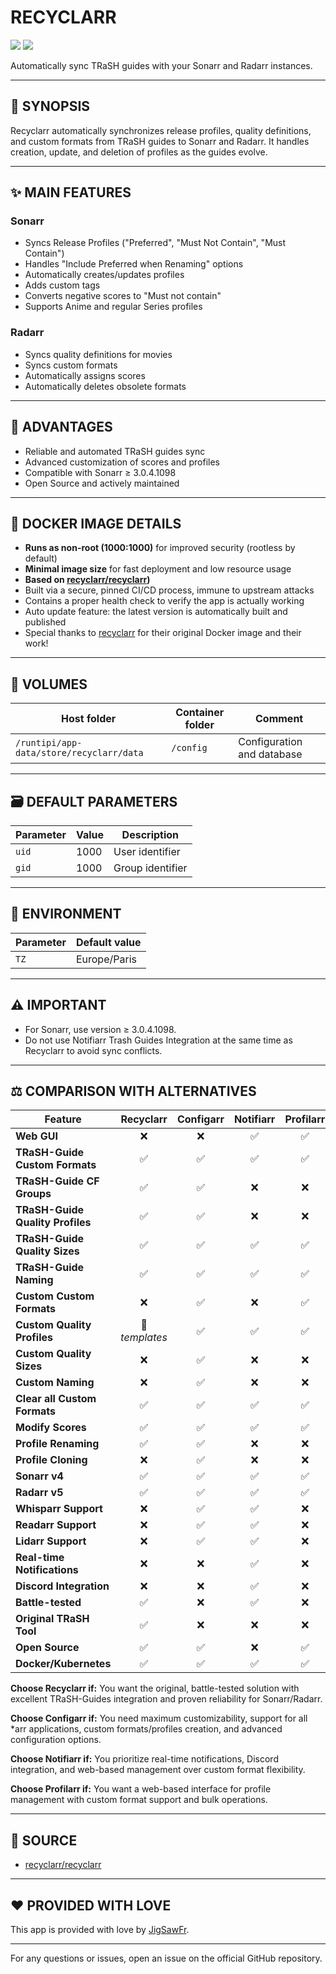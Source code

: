 # RECYCLARR

[<img src="https://img.shields.io/badge/github-source-blue?logo=github&color=040308">](https://github.com/recyclarr/recyclarr) [<img src="https://img.shields.io/github/issues/recyclarr/recyclarr?color=7842f5">](https://github.com/recyclarr/recyclarr/issues)

Automatically sync TRaSH guides with your Sonarr and Radarr instances.

---

## 📖 SYNOPSIS
Recyclarr automatically synchronizes release profiles, quality definitions, and custom formats from TRaSH guides to Sonarr and Radarr. It handles creation, update, and deletion of profiles as the guides evolve.

---

## ✨ MAIN FEATURES

### Sonarr
- Syncs Release Profiles ("Preferred", "Must Not Contain", "Must Contain")
- Handles "Include Preferred when Renaming" options
- Automatically creates/updates profiles
- Adds custom tags
- Converts negative scores to "Must not contain"
- Supports Anime and regular Series profiles

### Radarr
- Syncs quality definitions for movies
- Syncs custom formats
- Automatically assigns scores
- Automatically deletes obsolete formats

---

## 🌟 ADVANTAGES
- Reliable and automated TRaSH guides sync
- Advanced customization of scores and profiles
- Compatible with Sonarr ≥ 3.0.4.1098
- Open Source and actively maintained

---

## 🐳 DOCKER IMAGE DETAILS
- **Runs as non-root (1000:1000)** for improved security (rootless by default)
- **Minimal image size** for fast deployment and low resource usage
- **Based on [recyclarr/recyclarr](https://github.com/recyclarr/recyclarr))**
- Built via a secure, pinned CI/CD process, immune to upstream attacks
- Contains a proper health check to verify the app is actually working
- Auto update feature: the latest version is automatically built and published
- Special thanks to [recyclarr](https://github.com/recyclarr) for their original Docker image and their work!

---

## 📁 VOLUMES
| Host folder | Container folder | Comment |
| ----------- | ---------------- | ------- |
| `/runtipi/app-data/store/recyclarr/data` | `/config` | Configuration and database |

---

## 🗃️ DEFAULT PARAMETERS
| Parameter | Value | Description |
| --- | --- | --- |
| `uid` | 1000 | User identifier |
| `gid` | 1000 | Group identifier |

---

## 📝 ENVIRONMENT
| Parameter | Default value |
| --- | --- |
| `TZ` | Europe/Paris |

---

## ⚠️ IMPORTANT
- For Sonarr, use version ≥ 3.0.4.1098.
- Do not use Notifiarr Trash Guides Integration at the same time as Recyclarr to avoid sync conflicts.

---

## ⚖️ COMPARISON WITH ALTERNATIVES

| Feature | Recyclarr | Configarr | Notifiarr | Profilarr |
| --- | :---: | :---: | :---: | :---: |
| **Web GUI** | ❌ | ❌ | ✅ | ✅ |
| **TRaSH-Guide Custom Formats** | ✅ | ✅ | ✅ | ✅ |
| **TRaSH-Guide CF Groups** | ✅ | ✅ | ❌ | ❌ |
| **TRaSH-Guide Quality Profiles** | ✅ | ✅ | ❌ | ❌ |
| **TRaSH-Guide Quality Sizes** | ✅ | ✅ | ✅ | ✅ |
| **TRaSH-Guide Naming** | ✅ | ✅ | ✅ | ✅ |
| **Custom Custom Formats** | ❌ | ✅ | ❌ | ✅ |
| **Custom Quality Profiles** | 📝 *templates* | ✅ | ✅ | ✅ |
| **Custom Quality Sizes** | ❌ | ✅ | ❌ | ❌ |
| **Custom Naming** | ❌ | ✅ | ❌ | ❌ |
| **Clear all Custom Formats** | ✅ | ✅ | ✅ | ✅ |
| **Modify Scores** | ✅ | ✅ | ✅ | ✅ |
| **Profile Renaming** | ✅ | ✅ | ❌ | ❌ |
| **Profile Cloning** | ❌ | ✅ | ❌ | ❌ |
| **Sonarr v4** | ✅ | ✅ | ✅ | ✅ |
| **Radarr v5** | ✅ | ✅ | ✅ | ✅ |
| **Whisparr Support** | ❌ | ✅ | ✅ | ❌ |
| **Readarr Support** | ❌ | ✅ | ✅ | ❌ |
| **Lidarr Support** | ❌ | ✅ | ✅ | ❌ |
| **Real-time Notifications** | ❌ | ❌ | ✅ | ❌ |
| **Discord Integration** | ❌ | ❌ | ✅ | ❌ |
| **Battle-tested** | ✅ | ❌ | ✅ | ❌ |
| **Original TRaSH Tool** | ✅ | ❌ | ❌ | ❌ |
| **Open Source** | ✅ | ✅ | ❌ | ✅ |
| **Docker/Kubernetes** | ✅ | ✅ | ✅ | ✅ |

**Choose Recyclarr if:** You want the original, battle-tested solution with excellent TRaSH-Guides integration and proven reliability for Sonarr/Radarr.

**Choose Configarr if:** You need maximum customizability, support for all *arr applications, custom formats/profiles creation, and advanced configuration options.

**Choose Notifiarr if:** You prioritize real-time notifications, Discord integration, and web-based management over custom format flexibility.

**Choose Profilarr if:** You want a web-based interface for profile management with custom format support and bulk operations.

---

## 💾 SOURCE
* [recyclarr/recyclarr](https://github.com/recyclarr/recyclarr)

---

## ❤️ PROVIDED WITH LOVE
This app is provided with love by [JigSawFr](https://github.com/JigSawFr).

---

For any questions or issues, open an issue on the official GitHub repository.